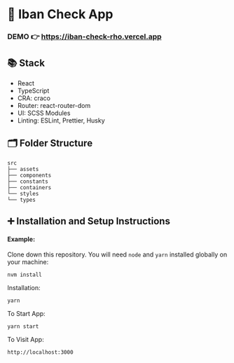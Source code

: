 # 📝 Iban Check App

### DEMO 👉 https://iban-check-rho.vercel.app

## 📚 Stack

- React
- TypeScript
- CRA: craco
- Router: react-router-dom
- UI: SCSS Modules
- Linting: ESLint, Prettier, Husky

## 🗂 Folder Structure

```
src
├── assets
├── components
├── constants
├── containers
└── styles
└── types
```

## ➕ Installation and Setup Instructions

#### Example:

Clone down this repository. You will need `node` and `yarn` installed globally on your machine:

`nvm install`

Installation:

`yarn`

To Start App:

`yarn start`

To Visit App:

`http://localhost:3000`
